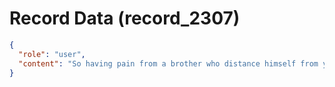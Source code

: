 # Record Data (record_2307)

```json
{
  "role": "user",
  "content": "So having pain from a brother who distance himself from you is ? "
}
```
